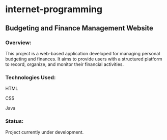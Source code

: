 # internet-programming
## Budgeting and Finance Management Website

### Overview:
This project is a web-based application developed for managing personal budgeting and finances. It aims to provide users with a structured platform to record, organize, and monitor their financial activities.

### Technologies Used:

HTML

CSS

Java

### Status:
Project currently under development.
